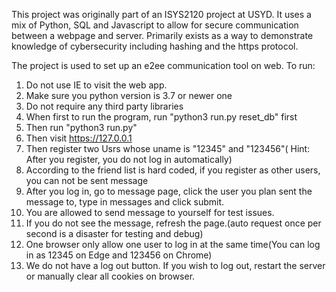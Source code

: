 This project was originally part of an ISYS2120 project at USYD. It uses a mix of Python, SQL and Javascript to allow for secure communication between a webpage and server. Primarily exists as a way to demonstrate knowledge of cybersecurity including hashing and the https protocol.  

The project is used to set up an e2ee communication tool on web.
To run:
1. Do not use IE to visit the web app.
2. Make sure you python version is 3.7 or newer one
3. Do not require any third party libraries 
4. When first to run the program, run "python3 run.py reset_db" first
5. Then run "python3 run.py"
6. Then visit https://127.0.0.1 
7. Then register two Usrs whose uname is "12345" and "123456"( Hint: After you register, you do not log in automatically)
8. According to the friend list is hard coded, if you register as other users, you can not be sent message
9. After you log in, go to message page, click the user you plan sent the message to, type in messages and click submit.
10. You are allowed to send message to yourself for test issues.
11. If you do not see the message, refresh the page.(auto request once per second is a disaster for testing and debug)
12. One browser only allow one user to log in at the same time(You can log in as 12345 on Edge and 123456 on Chrome)
13. We do not have a log out button. If you wish to log out, restart the server or manually clear all cookies on browser.
